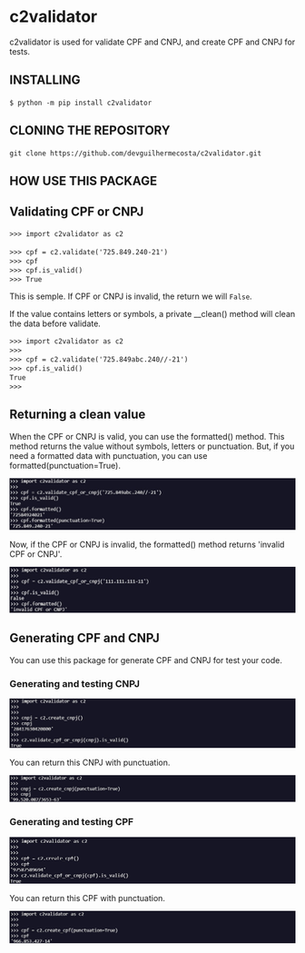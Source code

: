 # c2validator
c2validator is used for validate CPF and CNPJ, and create CPF and CNPJ for tests.

## INSTALLING
`$ python -m pip install c2validator`

## CLONING THE REPOSITORY
`git clone https://github.com/devguilhermecosta/c2validator.git`

## **HOW USE THIS PACKAGE**
## **Validating CPF or CNPJ**

```
>>> import c2validator as c2

>>> cpf = c2.validate('725.849.240-21') 
>>> cpf
>>> cpf.is_valid()
>>> True
```


This is semple.
If CPF or CNPJ is invalid, the return we will `False`.

If the value contains letters or symbols, a private __clean() method will clean the data before validate.

```
>>> import c2validator as c2
>>> 
>>> cpf = c2.validate('725.849abc.240//-21') 
>>> cpf.is_valid()
True
>>>
```

## Returning a clean value
When the CPF or CNPJ is valid, you can use the formatted() method.
This method returns the value without symbols, letters or punctuation.
But, if you need a formatted data with punctuation, you can use
formatted(punctuation=True).

  ![image of cpf valid formatted](https://github.com/devguilhermecosta/c2validator/blob/main/assets/images/cpf%20valid%20formatted.jpg)

Now, if the CPF or CNPJ is invalid, the formatted() method returns 'invalid CPF or CNPJ'.

  ![image of cpf invalid formatted](https://github.com/devguilhermecosta/c2validator/blob/main/assets/images/cpf%20invalid%20formatted.jpg)

## **Generating CPF and CNPJ**

You can use this package for generate CPF and CNPJ for test your code.

### Generating and testing CNPJ
  ![generate cnpj](https://github.com/devguilhermecosta/c2validator/blob/main/assets/images/create%20cnpj.jpg)

  You can return this CNPJ with punctuation.

![generate cnpj formatted](https://github.com/devguilhermecosta/c2validator/blob/main/assets/images/create%20cnpj%20formatted.jpg)

### Generating and testing CPF
  ![generate cpf](https://github.com/devguilhermecosta/c2validator/blob/main/assets/images/create%20cpf.jpg)

  You can return this CPF with punctuation.

![generate cpf formatted](https://github.com/devguilhermecosta/c2validator/blob/main/assets/images/create%20cpf%20formatted.jpg)
